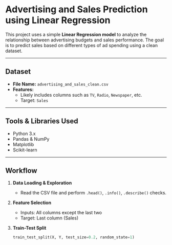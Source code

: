 # Advertising and Sales Prediction using Linear Regression

This project uses a simple **Linear Regression model** to analyze the relationship between advertising budgets and sales performance. The goal is to predict sales based on different types of ad spending using a clean dataset.

---

## Dataset

- **File Name:** `advertising_and_sales_clean.csv`
- **Features:**
  - Likely includes columns such as `TV`, `Radio`, `Newspaper`, etc.
  - Target: `Sales`

---

##  Tools & Libraries Used

- Python 3.x
- Pandas & NumPy
- Matplotlib
- Scikit-learn

---

## Workflow

1. **Data Loading & Exploration**
   - Read the CSV file and perform `.head()`, `.info()`, `.describe()` checks.

2. **Feature Selection**
   - Inputs: All columns except the last two
   - Target: Last column (Sales)

3. **Train-Test Split**
   ```python
   train_test_split(X, Y, test_size=0.2, random_state=1)
